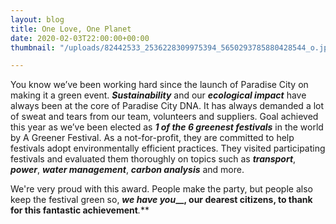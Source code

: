 ```yaml
---
layout: blog
title: One Love, One Planet
date: 2020-02-03T22:00:00+00:00
thumbnail: "/uploads/82442533_2536228309975394_5650293785880428544_o.jpg"

---
```

You know we’ve been working hard since the launch of Paradise City on making it a green event. **_Sustainability_** and our **_ecological impact_** have always been at the core of Paradise City DNA. It has always demanded a lot of sweat and tears from our team, volunteers and suppliers. Goal achieved this year as we’ve been elected as **_1 of the 6 greenest festivals_** in the world by A Greener Festival. As a not-for-profit, they are committed to help festivals adopt environmentally efficient practices. They visited participating festivals and evaluated them thoroughly on topics such as **_transport_**, **_power_**, **_water management_**, **_carbon analysis_** and more.

We're very proud with this award. People make the party, but people also keep the festival green so, **_we have you___, our dearest citizens, to thank for this fantastic achievement**_._**